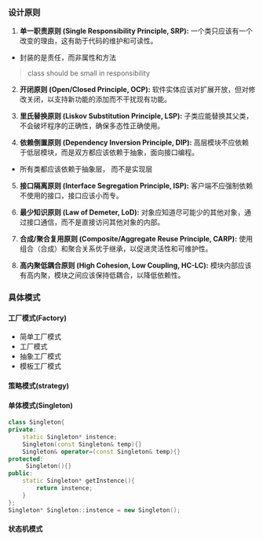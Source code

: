 ### 设计原则
1. **单一职责原则 (Single Responsibility Principle, SRP):** 一个类只应该有一个改变的理由，这有助于代码的维护和可读性。
- 封装的是责任，而非属性和方法
> class should be small in responsibility
    
2. **开闭原则 (Open/Closed Principle, OCP):** 软件实体应该对扩展开放，但对修改关闭，以支持新功能的添加而不干扰现有功能。
    
3. **里氏替换原则 (Liskov Substitution Principle, LSP):** 子类应能替换其父类，不会破坏程序的正确性，确保多态性正确使用。
    
4. **依赖倒置原则 (Dependency Inversion Principle, DIP):** 高层模块不应依赖于低层模块，而是双方都应该依赖于抽象，面向接口编程。
- 所有类都应该依赖于抽象层， 而不是实现层
    
5. **接口隔离原则 (Interface Segregation Principle, ISP):** 客户端不应强制依赖不使用的接口，接口应该小而专。
    
6. **最少知识原则 (Law of Demeter, LoD):** 对象应知道尽可能少的其他对象，通过接口通信，而不是直接访问其他对象的内部。
    
7. **合成/聚合复用原则 (Composite/Aggregate Reuse Principle, CARP):** 使用组合（合成）和聚合关系优于继承，以促进灵活性和可维护性。
    
8. **高内聚低耦合原则 (High Cohesion, Low Coupling, HC-LC):** 模块内部应该有高内聚，模块之间应该保持低耦合，以降低依赖性。
### 具体模式

#### 工厂模式(Factory)
- 简单工厂模式
- 工厂模式
- 抽象工厂模式
- 模板工厂模式
#### 策略模式(strategy)

#### 单体模式(Singleton)
```cpp
class Singleton{
private:
    static Singleton* instence;
    Singleton(const Singleton& temp){}
    Singleton& operator=(const Singleton& temp){}
protected:
	 Singleton(){} 
public:
    static Singleton* getInstence(){ 
        return instence;    
    }
};
Singleton* Singleton::instence = new Singleton();
```

#### 状态机模式